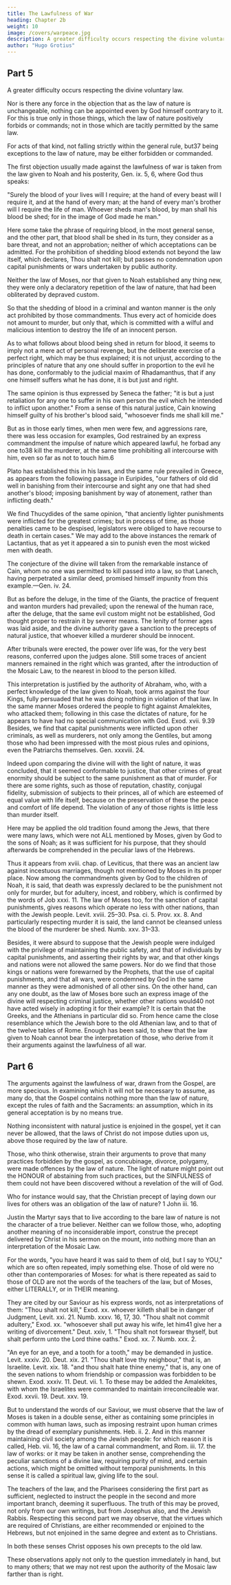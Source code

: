 ```yaml
---
title: The Lawfulness of War
heading: Chapter 2b
weight: 10
image: /covers/warpeace.jpg
description: A greater difficulty occurs respecting the divine voluntary law
author: "Hugo Grotius"
---
```



## Part 5

A greater difficulty occurs respecting the divine voluntary law. 

Nor is there any force in the objection that as the law of nature is unchangeable, nothing can be appointed even by God himself contrary to it. For this is true only in those things, which the law of nature positively forbids or commands; not in those which are tacitly permitted by the same law. 

For acts of that kind, not falling strictly within the general rule, but37 being exceptions to the law of nature, may be either forbidden or commanded. 

The first objection usually made against the lawfulness of war is taken from the law given to Noah and his posterity, Gen. ix. 5, 6, where God thus speaks: 

"Surely the blood of your lives will I require; at the hand of every beast will I require it, and at the hand of every man; at the hand of every man's brother will I require the life of man. Whoever sheds man's blood, by man shall his blood be shed; for in the image of God made he man." 

Here some take the phrase of requiring blood, in the most general sense, and the other part, that blood shall be shed in its turn, they consider as a bare threat, and not an approbation; neither of which acceptations can be admitted. For the prohibition of shedding blood extends not beyond the law itself, which declares, Thou shalt not kill; but passes no condemnation upon capital punishments or wars undertaken by public authority.

Neither the law of Moses, nor that given to Noah established any thing new, they were only a declaratory repetition of the law of nature, that had been obliterated by depraved custom. 

So that the shedding of blood in a criminal and wanton manner is the only act prohibited by those commandments. Thus every act of homicide does not amount to murder, but only that, which is committed with a wilful and malicious intention to destroy the life of an innocent person. 

As to what follows about blood being shed in return for blood, it seems to imply not a mere act of personal revenge, but the deliberate exercise of a perfect right, which may be thus explained; it is not unjust, according to the principles of nature that any one should suffer in proportion to the evil he has done, conformably to the judicial maxim of Rhadamanthus, that if any one himself suffers what he has done, it is but just and right. 

The same opinion is thus expressed by Seneca the father; "it is but a just retaliation for any one to suffer in his own person the evil which he intended to inflict upon another." From a sense of this natural justice, Cain knowing himself guilty of his brother's blood said, "whosoever finds me shall kill me."

But as in those early times, when men were few, and aggressions rare, there was less occasion for examples, God restrained by an express commandment the impulse of nature which appeared lawful, he forbad any one to38 kill the murderer, at the same time prohibiting all intercourse with him, even so far as not to touch him.6

Plato has established this in his laws, and the same rule prevailed in Greece, as appears from the following passage in Euripides, "our fathers of old did well in banishing from their intercourse and sight any one that had shed another's blood; imposing banishment by way of atonement, rather than inflicting death."

We find Thucydides of the same opinion, "that anciently lighter punishments were inflicted for the greatest crimes; but in process of time, as those penalties came to be despised, legislators were obliged to have recourse to death in certain cases." We may add to the above instances the remark of Lactantius, that as yet it appeared a sin to punish even the most wicked men with death.

The conjecture of the divine will taken from the remarkable instance of Cain, whom no one was permitted to kill passed into a law, so that Lanech, having perpetrated a similar deed, promised himself impunity from this example.—Gen. iv. 24.

But as before the deluge, in the time of the Giants, the practice of frequent and wanton murders had prevailed; upon the renewal of the human race, after the deluge, that the same evil custom might not be established, God thought proper to restrain it by severer means. The lenity of former ages was laid aside, and the divine authority gave a sanction to the precepts of natural justice, that whoever killed a murderer should be innocent. 

After tribunals were erected, the power over life was, for the very best reasons, conferred upon the judges alone. Still some traces of ancient manners remained in the right which was granted, after the introduction of the Mosaic Law, to the nearest in blood to the person killed.

This interpretation is justified by the authority of Abraham, who, with a perfect knowledge of the law given to Noah, took arms against the four Kings, fully persuaded that he was doing nothing in violation of that law. In the same manner Moses ordered the people to fight against Amalekites, who attacked them; following in this case the dictates of nature, for he appears to have had no special communication with God. Exod. xvii. 9.39 Besides, we find that capital punishments were inflicted upon other criminals, as well as murderers, not only among the Gentiles, but among those who had been impressed with the most pious rules and opinions, even the Patriarchs themselves. Gen. xxxviii. 24.

Indeed upon comparing the divine will with the light of nature, it was concluded, that it seemed conformable to justice, that other crimes of great enormity should be subject to the same punishment as that of murder. For there are some rights, such as those of reputation, chastity, conjugal fidelity, submission of subjects to their princes, all of which are esteemed of equal value with life itself, because on the preservation of these the peace and comfort of life depend. The violation of any of those rights is little less than murder itself.

Here may be applied the old tradition found among the Jews, that there were many laws, which were not ALL mentioned by Moses, given by God to the sons of Noah; as it was sufficient for his purpose, that they should afterwards be comprehended in the peculiar laws of the Hebrews. 

Thus it appears from xviii. chap. of Leviticus, that there was an ancient law against incestuous marriages, though not mentioned by Moses in its proper place. Now among the commandments given by God to the children of Noah, it is said, that death was expressly declared to be the punishment not only for murder, but for adultery, incest, and robbery, which is confirmed by the words of Job xxxi. 11. The law of Moses too, for the sanction of capital punishments, gives reasons which operate no less with other nations, than with the Jewish people. Levit. xviii. 25–30. Psa. ci. 5. Prov. xx. 8. And particularly respecting murder it is said, the land cannot be cleansed unless the blood of the murderer be shed. Numb. xxv. 31–33. 

Besides, it were absurd to suppose that the Jewish people were indulged with the privilege of maintaining the public safety, and that of individuals by capital punishments, and asserting their rights by war, and that other kings and nations were not allowed the same powers. Nor do we find that those kings or nations were forewarned by the Prophets, that the use of capital punishments, and that all wars, were condemned by God in the same manner as they were admonished of all other sins. On the other hand, can any one doubt, as the law of Moses bore such an express image of the divine will respecting criminal justice, whether other nations would40 not have acted wisely in adopting it for their example? It is certain that the Greeks, and the Athenians in particular did so. From hence came the close resemblance which the Jewish bore to the old Athenian law, and to that of the twelve tables of Rome. Enough has been said, to shew that the law given to Noah cannot bear the interpretation of those, who derive from it their arguments against the lawfulness of all war.


## Part 6

The arguments against the lawfulness of war, drawn from the Gospel, are more specious. In examining which it will not be necessary to assume, as many do, that the Gospel contains nothing more than the law of nature, except the rules of faith and the Sacraments: an assumption, which in its general acceptation is by no means true. 

Nothing inconsistent with natural justice is enjoined in the gospel, yet it can never be allowed, that the laws of Christ do not impose duties upon us, above those required by the law of nature.

Those, who think otherwise, strain their arguments to prove that many practices forbidden by the gospel, as concubinage, divorce, polygamy, were made offences by the law of nature. The light of nature might point out the HONOUR of abstaining from such practices, but the SINFULNESS of them could not have been discovered without a revelation of the will of God. 

Who for instance would say, that the Christian precept of laying down our lives for others was an obligation of the law of nature? 1 John iii. 16. 

Justin the Martyr says that to live according to the bare law of nature is not the character of a true believer. Neither can we follow those, who, adopting another meaning of no inconsiderable import, construe the precept delivered by Christ in his sermon on the mount, into nothing more than an interpretation of the Mosaic Law. 

For the words, "you have heard it was said to them of old, but I say to YOU," which are so often repeated, imply something else. Those of old were no other than contemporaries of Moses: for what is there repeated as said to those of OLD are not the words of the teachers of the law, but of Moses, either LITERALLY, or in THEIR meaning.

They are cited by our Saviour as his express words, not as interpretations of them: "Thou shalt not kill," Exod. xx. whoever killeth shall be in danger of Judgment, Levit. xxi. 21. Numb. xxxv. 16, 17, 30. "Thou shalt not commit adultery," Exod. xx. "whosoever shall put away his wife, let him41 give her a writing of divorcement." Deut. xxiv, 1. "Thou shalt not forswear thyself, but shalt perform unto the Lord thine oaths." Exod. xx. 7. Numb. xxx. 2. 

"An eye for an eye, and a tooth for a tooth," may be demanded in justice. Levit. xxxiv. 20. Deut. xix. 21. "Thou shalt love thy neighbour," that is, an Israelite. Levit. xix. 18. "and thou shalt hate thine enemy," that is, any one of the seven nations to whom friendship or compassion was forbidden to be shewn. Exod. xxxiv. 11. Deut. vii. 1. To these may be added the Amalekites, with whom the Israelites were commanded to maintain irreconcileable war. Exod. xxvii. 19. Deut. xxv. 19.

But to understand the words of our Saviour, we must observe that the law of Moses is taken in a double sense, either as containing some principles in common with human laws, such as imposing restraint upon human crimes by the dread of exemplary punishments. Heb. ii. 2. And in this manner maintaining civil society among the Jewish people: for which reason it is called, Heb. vii. 16, the law of a carnal commandment, and Rom. iii. 17. the law of works: or it may be taken in another sense, comprehending the peculiar sanctions of a divine law, requiring purity of mind, and certain actions, which might be omitted without temporal punishments. In this sense it is called a spiritual law, giving life to the soul. 

The teachers of the law, and the Pharisees considering the first part as sufficient, neglected to instruct the people in the second and more important branch, deeming it superfluous. The truth of this may be proved, not only from our own writings, but from Josephus also, and the Jewish Rabbis. Respecting this second part we may observe, that the virtues which are required of Christians, are either recommended or enjoined to the Hebrews, but not enjoined in the same degree and extent as to Christians. 

In both these senses Christ opposes his own precepts to the old law. 

<!-- From whence it is clear, that his words contain more than a bare interpretation of the Mosaic law.  -->

These observations apply not only to the question immediately in hand, but to many others; that we may not rest upon the authority of the Mosaic law farther than is right.


